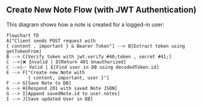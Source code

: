 ## Create New Note Flow (with JWT Authentication)

This diagram shows how a note is created for a logged-in user:

```mermaid
flowchart TD
A["Client sends POST request with
{ content , important } & Bearer Token"] --> B[Extract token using getTokenFrom]
B --> C[Verify token with jwt.verify #40;token , secret #41;]
C -->|❌ Invalid | D[Return 401 Unauthorized]
C -->|✅ Valid | E[Find user in DB using decodedToken.id]
E --> F["Create new Note with
        { content, important, user }"]
F --> G[Save Note to DB]
G --> H[Respond 201 with saved Note JSON]
G --> I[Append savedNote.id to user.notes]
I --> J[Save updated User in DB]



```
